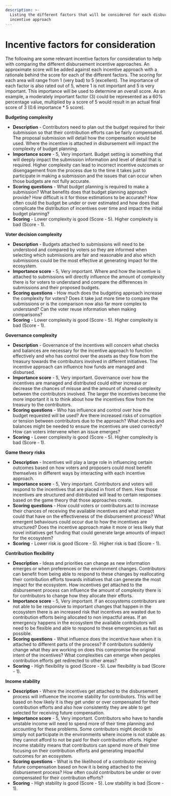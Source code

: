 ```yaml
---
description: >-
  Listing the different factors that will be considered for each disbursement
  incentive approach
---
```


# Incentive factors for consideration

The following are some relevant incentive factors for consideration to help with comparing the different disbursement incentive approaches. An approximate score will be added against each incentive approach with a rationale behind the score for each of the different factors. The scoring for each area will range from 1 (very bad) to 5 (excellent). The importance of each factor is also rated out of 5, where 1 is not important and 5 is very important. This importance will be used to determine an overall score. As an example, a moderately important factor (3) could be represented as a 60% percentage value, multiplied by a score of 5 would result in an actual final score of 3 (0.6 importance \* 5 score).



**Budgeting complexity**

* **Description** - Contributors need to plan out the budget required for their submission so that their contribution efforts can be fairly compensated. The proposal submission will detail how the compensation would be used. Where the incentive is attached in disbursement will impact the complexity of budget planning.
* **Importance score** - 5, Very important. Budget setting is something that will deeply impact the submission information and level of detail that is required. Higher complexity can lead to incorrect incentive outcomes or disengagement from the process due to the time it takes just to participate in making a submission and the issues that can occur when those budgets are not fully accurate.
* **Scoring questions** - What budget planning is required to make a submission? What benefits does that budget planning approach provide? How difficult is it for those estimations to be accurate? How often could the budget be under or over estimated and how does that complicate the distribution of incentives over time and impact the initial budget planning?
* **Scoring** - Lower complexity is good (Score - 5). Higher complexity is bad (Score - 1).



**Voter decision complexity**

* **Description** - Budgets attached to submissions will need to be understood and compared by voters so they are informed when selecting which submissions are fair and reasonable and also which submissions could be the most effective at generating impact for the ecosystem.
* **Importance score** - 5, Very important. Where and how the incentive is attached to submissions will directly influence the amount of complexity there is for voters to understand and compare the differences in submissions and their proposed budgets.
* **Scoring questions** - How much does the budgeting approach increase the complexity for voters? Does it take just more time to compare the submissions or is the comparison now also far more complex to understand? Can the voter reuse information when making comparisons?
* **Scoring** - Lower complexity is good (Score - 5). Higher complexity is bad (Score - 1).



**Governance complexity**

* **Description** - Governance of the incentives will concern what checks and balances are necessary for the incentive approach to function effectively and who has control over the assets as they flow from the treasury towards the contributors involved in different initiatives. The incentive approach can influence how funds are managed and disbursed.
* **Importance score** - 5, Very important. Governance over how the incentives are managed and distributed could either increase or decrease the chances of misuse and the amount of shared complexity between the contributors involved. The larger the incentives become the more important it is to think about how the incentives flow from the treasury to the contributors.
* **Scoring questions** - Who has influence and control over how the budget requested will be used? Are there increased risks of corruption or tension between contributors due to the approach? What checks and balances might be needed to ensure the incentives are used correctly? How can voters intervene when an issue emerges?
* **Scoring** - Lower complexity is good (Score - 5). Higher complexity is bad (Score - 1).



**Game theory risks**

* **Description** - Incentives will play a large role in influencing certain outcomes based on how voters and proposers could most benefit themselves in different ways by interacting with each incentive approach.
* **Importance score** - 5, Very important. Contributors and voters will respond to the incentives that are placed in front of them. How those incentives are structured and distributed will lead to certain responses based on the game theory that those approaches create.
* **Scoring questions** - How could voters or contributors act to increase their chances of receiving the available incentives and what impact could that have on the effectiveness of the disbursement process? What emergent behaviours could occur due to how the incentives are structured? Does the incentive approach make it more or less likely that novel initiatives get funding that could generate large amounts of impact for the ecosystem?
* **Scoring** - Lower risk is good (Score - 5). Higher risk is bad (Score - 1).



**Contribution flexibility**

* **Description** - Ideas and priorities can change as new information emerges or when preferences or the environment changes. Contributors can benefit from being able to respond to these changes by reallocating their contribution efforts towards initiatives that can generate the most impact for the ecosystem. How incentives get attached to the disbursement process can influence the amount of complexity there is for contributors to change how they allocate their efforts.
* **Importance score** - 5, Very important. If an ecosystems contributors are not able to be responsive to important changes that happen in the ecosystem there is an increased risk that incentives are wasted due to contribution efforts being allocated to non impactful areas. If an emergency happens in the ecosystem the available contributors will need to be flexible and able to respond to these emergencies as fast as possible.
* **Scoring questions** - What influence does the incentive have when it is attached to different parts of the process? If contributors suddenly change what they are working on does this compromise the original intent of the incentives? What complexities can emerge when peoples contribution efforts get redirected to other areas?
* **Scoring** - High flexibility is good (Score - 5). Low flexibility is bad (Score - 1).



**Income stability**

* **Description** - Where the incentives get attached to the disbursement process will influence the income stability for contributors. This will be based on how likely it is they get under or over compensated for their contribution efforts and also how consistently they are able to get selected for receiving future compensation.
* **Importance score** - 5, Very important. Contributors who have to handle unstable income will need to spend more of their time planning and accounting for these problems. Some contributors might decide to simply not participate in the environments where income is not stable as they cannot afford to not be paid for their contribution efforts. Higher income stability means that contributors can spend more of their time focusing on their contribution efforts and generating impactful outcomes for an ecosystem.
* **Scoring questions** - What is the likelihood of a contributor receiving future compensation based on how it is being attached to the disbursement process? How often could contributors be under or over compensated for their contribution efforts?
* **Scoring** - High stability is good (Score - 5). Low stability is bad (Score - 1).
